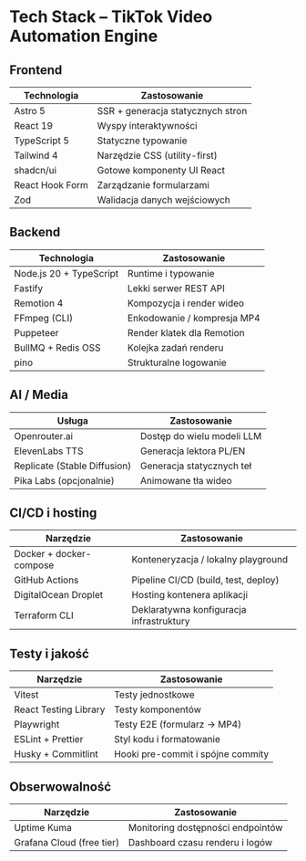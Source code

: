 # Tech Stack – TikTok Video Automation Engine

## Frontend
| Technologia | Zastosowanie |
|-------------|--------------|
| Astro 5 | SSR + generacja statycznych stron |
| React 19 | Wyspy interaktywności |
| TypeScript 5 | Statyczne typowanie |
| Tailwind 4 | Narzędzie CSS (utility-first) |
| shadcn/ui | Gotowe komponenty UI React |
| React Hook Form | Zarządzanie formularzami |
| Zod | Walidacja danych wejściowych |

## Backend
| Technologia | Zastosowanie |
|-------------|--------------|
| Node.js 20 + TypeScript | Runtime i typowanie |
| Fastify | Lekki serwer REST API |
| Remotion 4 | Kompozycja i render wideo |
| FFmpeg (CLI) | Enkodowanie / kompresja MP4 |
| Puppeteer | Render klatek dla Remotion |
| BullMQ + Redis OSS | Kolejka zadań renderu |
| pino | Strukturalne logowanie |

## AI / Media
| Usługa | Zastosowanie |
|--------|--------------|
| Openrouter.ai | Dostęp do wielu modeli LLM |
| ElevenLabs TTS | Generacja lektora PL/EN |
| Replicate (Stable Diffusion) | Generacja statycznych teł |
| Pika Labs (opcjonalnie) | Animowane tła wideo |

## CI/CD i hosting
| Narzędzie | Zastosowanie |
|-----------|--------------|
| Docker + docker-compose | Konteneryzacja / lokalny playground |
| GitHub Actions | Pipeline CI/CD (build, test, deploy) |
| DigitalOcean Droplet | Hosting kontenera aplikacji |
| Terraform CLI | Deklaratywna konfiguracja infrastruktury |

## Testy i jakość
| Narzędzie | Zastosowanie |
|-----------|--------------|
| Vitest | Testy jednostkowe |
| React Testing Library | Testy komponentów |
| Playwright | Testy E2E (formularz → MP4) |
| ESLint + Prettier | Styl kodu i formatowanie |
| Husky + Commitlint | Hooki pre-commit i spójne commity |

## Obserwowalność
| Narzędzie | Zastosowanie |
|-----------|--------------|
| Uptime Kuma | Monitoring dostępności endpointów |
| Grafana Cloud (free tier) | Dashboard czasu renderu i logów |
